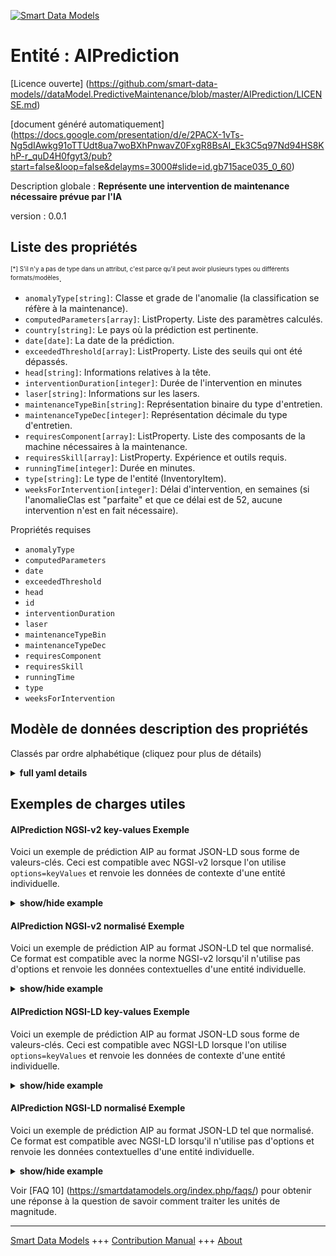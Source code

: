 <!-- 10-Header -->  
[![Smart Data Models](https://smartdatamodels.org/wp-content/uploads/2022/01/SmartDataModels_logo.png "Logo")](https://smartdatamodels.org)  
Entité : AIPrediction  
=====================<!-- /10-Header -->  
<!-- 15-License -->  
[Licence ouverte] (https://github.com/smart-data-models//dataModel.PredictiveMaintenance/blob/master/AIPrediction/LICENSE.md)  
[document généré automatiquement] (https://docs.google.com/presentation/d/e/2PACX-1vTs-Ng5dIAwkg91oTTUdt8ua7woBXhPnwavZ0FxgR8BsAI_Ek3C5q97Nd94HS8KhP-r_quD4H0fgyt3/pub?start=false&loop=false&delayms=3000#slide=id.gb715ace035_0_60)  
<!-- /15-License -->  
<!-- 20-Description -->  
Description globale : **Représente une intervention de maintenance nécessaire prévue par l'IA**  
version : 0.0.1  
<!-- /20-Description -->  
<!-- 30-PropertiesList -->  

## Liste des propriétés  

<sup><sub>[*] S'il n'y a pas de type dans un attribut, c'est parce qu'il peut avoir plusieurs types ou différents formats/modèles</sub></sup>.  
- `anomalyType[string]`: Classe et grade de l'anomalie (la classification se réfère à la maintenance).  - `computedParameters[array]`: ListProperty. Liste des paramètres calculés.  - `country[string]`: Le pays où la prédiction est pertinente.  - `date[date]`: La date de la prédiction.  - `exceededThreshold[array]`: ListProperty. Liste des seuils qui ont été dépassés.  - `head[string]`: Informations relatives à la tête.  - `interventionDuration[integer]`: Durée de l'intervention en minutes  - `laser[string]`: Informations sur les lasers.  - `maintenanceTypeBin[string]`: Représentation binaire du type d'entretien.  - `maintenanceTypeDec[integer]`: Représentation décimale du type d'entretien.  - `requiresComponent[array]`: ListProperty. Liste des composants de la machine nécessaires à la maintenance.  - `requiresSkill[array]`: ListProperty. Expérience et outils requis.  - `runningTime[integer]`: Durée en minutes.  - `type[string]`: Le type de l'entité (InventoryItem).  - `weeksForIntervention[integer]`: Délai d'intervention, en semaines (si l'anomalieClas est "parfaite" et que ce délai est de 52, aucune intervention n'est en fait nécessaire).  <!-- /30-PropertiesList -->  
<!-- 35-RequiredProperties -->  
Propriétés requises  
- `anomalyType`  - `computedParameters`  - `date`  - `exceededThreshold`  - `head`  - `id`  - `interventionDuration`  - `laser`  - `maintenanceTypeBin`  - `maintenanceTypeDec`  - `requiresComponent`  - `requiresSkill`  - `runningTime`  - `type`  - `weeksForIntervention`  <!-- /35-RequiredProperties -->  
<!-- 40-NotesYaml -->  
<!-- /40-NotesYaml -->  
<!-- 50-DataModelHeader -->  
## Modèle de données description des propriétés  
Classés par ordre alphabétique (cliquez pour plus de détails)  
<!-- /50-DataModelHeader -->  
<!-- 60-ModelYaml -->  
<details><summary><strong>full yaml details</strong></summary>    
```yaml  
AIPrediction:    
  description: Represent an AI forecasted needed maintenance intervention    
  properties:    
    anomalyType:    
      description: Class and Grade of anomaly (Classification referred to the maintenance).    
      type: string    
      x-ngsi:    
        type: Property    
    computedParameters:    
      description: ListProperty. List of computed parameters.    
      items:    
        description: The computed parameter with its value.    
        properties:    
          name:    
            description: The parameter's name.    
            type: string    
            x-ngsi:    
              type: Property    
          value:    
            description: The value of the parameter.    
            type: number    
            x-ngsi:    
              type: Property    
        type: object    
        x-ngsi:    
          type: Property    
      type: array    
    country:    
      description: The country where the prediction is relevant.    
      type: string    
      x-ngsi:    
        type: Property    
    date:    
      description: The date of the prediction.    
      format: date    
      type: string    
      x-ngsi:    
        type: Property    
    exceededThreshold:    
      description: ListProperty. List of thresholds that have been exceeded.    
      items:    
        description: The parameter whose threshold has been exceeded.    
        type: string    
        x-ngsi:    
          type: Property    
      type: array    
    head:    
      description: Head-related information.    
      type: string    
      x-ngsi:    
        type: Property    
    interventionDuration:    
      description: Duration of the intervention in minutes    
      type: integer    
      x-ngsi:    
        type: Property    
    laser:    
      description: Laser-related information.    
      type: string    
      x-ngsi:    
        type: Property    
    maintenanceTypeBin:    
      description: Binary representation of the maintenance type.    
      type: string    
      x-ngsi:    
        type: Property    
    maintenanceTypeDec:    
      description: Decimal representation of the maintenance type.    
      type: integer    
      x-ngsi:    
        type: Property    
    requiresComponent:    
      description: ListProperty. List of machine components required for the maintenance.    
      items:    
        description: Required machine components.    
        format: uri    
        type: string    
        x-ngsi:    
          type: Relationship    
      type: array    
    requiresSkill:    
      description: ListProperty. Experience and tools required.    
      items:    
        description: Technical skill description.    
        format: uri    
        type: string    
        x-ngsi:    
          type: Relationship    
      type: array    
    runningTime:    
      description: Running time in minutes.    
      type: integer    
      x-ngsi:    
        type: Property    
    type:    
      description: The type of the entity (InventoryItem).    
      type: string    
      x-ngsi:    
        type: Property    
    weeksForIntervention:    
      description: Deadline for intervention, in weeks (if anomalyClas is 'Perfect' and this is 52, no intervention is actually required).    
      type: integer    
      x-ngsi:    
        type: Property    
  required:    
    - id    
    - type    
    - date    
    - laser    
    - head    
    - runningTime    
    - computedParameters    
    - anomalyType    
    - weeksForIntervention    
    - exceededThreshold    
    - maintenanceTypeBin    
    - maintenanceTypeDec    
    - requiresSkill    
    - requiresComponent    
    - interventionDuration    
  type: object    
  x-derived-from: ''    
  x-disclaimer: Redistribution and use in source and binary forms, with or without modification, are permitted  provided that the license conditions are met. Copyleft (c) 2025 Contributors to Smart Data Models Program    
  x-license-url: https://github.com/smart-data-models/dataModel.PredictiveMaintenance/blob/master/AIPrediction/LICENSE.md    
  x-model-schema: https://smart-data-models.github.io/dataModel.PredictiveMaintenance/AIPrediction/schema.json    
  x-model-tags: maintenance    
  x-version: 0.0.1    
```  
</details>    
<!-- /60-ModelYaml -->  
<!-- 70-MiddleNotes -->  
<!-- /70-MiddleNotes -->  
<!-- 80-Examples -->  
## Exemples de charges utiles  
#### AIPrediction NGSI-v2 key-values Exemple  
Voici un exemple de prédiction AIP au format JSON-LD sous forme de valeurs-clés. Ceci est compatible avec NGSI-v2 lorsque l'on utilise `options=keyValues` et renvoie les données de contexte d'une entité individuelle.  
<details><summary><strong>show/hide example</strong></summary>    
```json  
{  
    "id": "https://smart-data-models.github.io/dataModel.PredictiveMaintenance/AIPrediction/aiPrediction01",  
    "type": "AIPrediction",  
    "country": "Italy",  
    "date": "25/12/2025",  
    "laser": "YLS6000",  
    "head": "T5-Precitec",  
    "runningTime": 1411,  
    "computedParameters": [  
        {  
            "name": "param00",  
            "value": 0.0  
        },  
        {  
            "name": "param01",  
            "value": 0.0  
        },  
        {  
            "name": "param02",  
            "value": 0.0  
        },  
        {  
            "name": "param03",  
            "value": 0.0  
        },  
        {  
            "name": "param04",  
            "value": 0.0  
        },  
        {  
            "name": "param05",  
            "value": 0.0  
        },  
        {  
            "name": "param06",  
            "value": 0.0  
        },  
        {  
            "name": "param07",  
            "value": 1.0  
        },  
        {  
            "name": "param08",  
            "value": 0.0  
        },  
        {  
            "name": "param09",  
            "value": 1.0  
        },  
        {  
            "name": "param10",  
            "value": 1.0  
        },  
        {  
            "name": "param11",  
            "value": 0.0  
        },  
        {  
            "name": "param12",  
            "value": 1.0  
        },  
        {  
            "name": "param13",  
            "value": 0.0  
        }  
    ],  
    "anomalyType": "Near To Fail",  
    "weeksForIntervention": 1,  
    "exceededThreshold": [  
        "Param07",  
        "Param09",  
        "Param10",  
        "Param_12"  
    ],  
    "maintenanceTypeBin": "1011",  
    "maintenanceTypeDec": 11,  
    "requiresSkill": [  
        "MaintenanceSkill:maintenanceSkill01"  
    ],  
    "requiresComponent": [  
        "MachineComponent:machineComponent01"  
    ],  
    "interventionDuration": 19  
}  
```  
</details>  
#### AIPrediction NGSI-v2 normalisé Exemple  
Voici un exemple de prédiction AIP au format JSON-LD tel que normalisé. Ce format est compatible avec la norme NGSI-v2 lorsqu'il n'utilise pas d'options et renvoie les données contextuelles d'une entité individuelle.  
<details><summary><strong>show/hide example</strong></summary>    
```json  
{  
    "id": "urn:ngsi-ld:dataModel.PredictiveMaintenance:AIPrediction:aiPrediction01",  
    "type": "AIPrediction",  
    "country": {  
        "type": "Property",  
        "value": "Italy"  
    },  
    "date": {  
        "type": "Property",  
        "value": "2025-12-25"  
    },  
    "laser": {  
        "type": "Property",  
        "value": "YLS6000"  
    },  
    "head": {  
        "type": "Property",  
        "value": "T5-Precitec"  
    },  
    "runningTime": {  
        "type": "Property",  
        "value": 1411  
    },  
    "computedParameters": {  
        "type": "ListProperty",  
        "value": [  
            {  
                "name": {  
                    "type": "Property",  
                    "value": "param00"  
                },  
                "value": {  
                    "type": "Property",  
                    "value": 0.0  
                }  
            },  
            {  
                "name": {  
                    "type": "Property",  
                    "value": "param01"  
                },  
                "value": {  
                    "type": "Property",  
                    "value": 0.0  
                }  
            },  
            {  
                "name": {  
                    "type": "Property",  
                    "value": "param02"  
                },  
                "value": {  
                    "type": "Property",  
                    "value": 0.0  
                }  
            },  
            {  
                "name": {  
                    "type": "Property",  
                    "value": "param03"  
                },  
                "value": {  
                    "type": "Property",  
                    "value": 0.0  
                }  
            },  
            {  
                "name": {  
                    "type": "Property",  
                    "value": "param04"  
                },  
                "value": {  
                    "type": "Property",  
                    "value": 0.0  
                }  
            },  
            {  
                "name": {  
                    "type": "Property",  
                    "value": "param05"  
                },  
                "value": {  
                    "type": "Property",  
                    "value": 0.0  
                }  
            },  
            {  
                "name": {  
                    "type": "Property",  
                    "value": "param06"  
                },  
                "value": {  
                    "type": "Property",  
                    "value": 0.0  
                }  
            },  
            {  
                "name": {  
                    "type": "Property",  
                    "value": "param07"  
                },  
                "value": {  
                    "type": "Property",  
                    "value": 1.0  
                }  
            },  
            {  
                "name": {  
                    "type": "Property",  
                    "value": "param08"  
                },  
                "value": {  
                    "type": "Property",  
                    "value": 0.0  
                }  
            },  
            {  
                "name": {  
                    "type": "Property",  
                    "value": "param09"  
                },  
                "value": {  
                    "type": "Property",  
                    "value": 1.0  
                }  
            },  
            {  
                "name": {  
                    "type": "Property",  
                    "value": "param10"  
                },  
                "value": {  
                    "type": "Property",  
                    "value": 1.0  
                }  
            },  
            {  
                "name": {  
                    "type": "Property",  
                    "value": "param11"  
                },  
                "value": {  
                    "type": "Property",  
                    "value": 0.0  
                }  
            },  
            {  
                "name": {  
                    "type": "Property",  
                    "value": "param12"  
                },  
                "value": {  
                    "type": "Property",  
                    "value": 1.0  
                }  
            },  
            {  
                "name": {  
                    "type": "Property",  
                    "value": "param13"  
                },  
                "value": {  
                    "type": "Property",  
                    "value": 0.0  
                }  
            }  
        ]  
    },  
    "anomalyType": {  
        "type": "Property",  
        "value": "Near To Fail"  
    },  
    "weeksForIntervention": {  
        "type": "Property",  
        "value": 1  
    },  
    "exceededThreshold": {  
        "type": "ListProperty",  
        "value": [  
            "param07",  
            "param09",  
            "param10",  
            "param12"  
        ]  
    },  
    "maintenanceTypeBin": {  
        "type": "Property",  
        "value": "1011"  
    },  
    "maintenanceTypeDec": {  
        "type": "Property",  
        "value": 11  
    },  
    "requiresSkill": {  
        "type": "ListProperty",  
        "value": [  
            {  
                "type": "Relationship",  
                "id": "MaintenanceSkill:maintenanceSkill01"  
            }  
        ]  
    },  
    "requiresComponent": {  
        "type": "ListProperty",  
        "value": [  
            {  
                "type": "Relationship",  
                "id": "MaintenanceComponent:maintenanceComponent01"  
            }  
        ]  
    },  
    "interventionDuration": {  
        "type": "Property",  
        "value": 19  
    }  
}  
```  
</details>  
#### AIPrediction NGSI-LD key-values Exemple  
Voici un exemple de prédiction AIP au format JSON-LD sous forme de valeurs-clés. Ceci est compatible avec NGSI-LD lorsque l'on utilise `options=keyValues` et renvoie les données de contexte d'une entité individuelle.  
<details><summary><strong>show/hide example</strong></summary>    
```json  
{  
    "@context": [  
        "https://smartdatamodels.org/context.jsonld"  
    ],  
    "id": "https://smart-data-models.github.io/dataModel.PredictiveMaintenance/AIPrediction/aiPrediction01",  
    "type": "AIPrediction",  
    "country": "Italy",  
    "date": "2025-12-25",  
    "laser": "YLS6000",  
    "head": "T5-Precitec",  
    "runningTime": 1411,  
    "computedParameters": [  
        {  
            "name": "param00",  
            "value": 0.0  
        },  
        {  
            "name": "param01",  
            "value": 0.0  
        },  
        {  
            "name": "param02",  
            "value": 0.0  
        },  
        {  
            "name": "param03",  
            "value": 0.0  
        },  
        {  
            "name": "param04",  
            "value": 0.0  
        },  
        {  
            "name": "param05",  
            "value": 0.0  
        },  
        {  
            "name": "param06",  
            "value": 0.0  
        },  
        {  
            "name": "param07",  
            "value": 1.0  
        },  
        {  
            "name": "param08",  
            "value": 0.0  
        },  
        {  
            "name": "param09",  
            "value": 1.0  
        },  
        {  
            "name": "param10",  
            "value": 1.0  
        },  
        {  
            "name": "param11",  
            "value": 0.0  
        },  
        {  
            "name": "param12",  
            "value": 1.0  
        },  
        {  
            "name": "param13",  
            "value": 0.0  
        }  
    ],  
    "anomalyType": "Near To Fail",  
    "weeksForIntervention": 1,  
    "exceededThreshold": [  
        "Param07",  
        "Param09",  
        "Param10",  
        "Param_12"  
    ],  
    "maintenanceTypeBin": "1011",  
    "maintenanceTypeDec": 11,  
    "requiresSkill": [  
        "MaintenanceSkill:maintenanceSkill01"  
    ],  
    "requiresComponent": [  
        "MachineComponent:machineComponent01"  
    ],  
    "interventionDuration": 19  
}  
```  
</details>  
#### AIPrediction NGSI-LD normalisé Exemple  
Voici un exemple de prédiction AIP au format JSON-LD tel que normalisé. Ce format est compatible avec NGSI-LD lorsqu'il n'utilise pas d'options et renvoie les données contextuelles d'une entité individuelle.  
<details><summary><strong>show/hide example</strong></summary>    
```json  
{  
    "@context": [  
        "https://smartdatamodels.org/context.jsonld"  
    ],  
    "id": "https://smart-data-models.github.io/dataModel.PredictiveMaintenance/AIPrediction/aiPrediction01",  
    "type": "AIPrediction",  
    "country": {  
        "type": "Property",  
        "value": "Italy"  
    },  
    "date": {  
        "type": "Property",  
        "value": "2025-12-25"  
    },  
    "laser": {  
        "type": "Property",  
        "value": "YLS6000"  
    },  
    "head": {  
        "type": "Property",  
        "value": "T5-Precitec"  
    },  
    "runningTime": {  
        "type": "Property",  
        "value": 1411  
    },  
    "computedParameters": {  
        "type": "ListProperty",  
        "value": [  
            {  
                "name": {  
                    "type": "Property",  
                    "value": "param00"  
                },  
                "value": {  
                    "type": "Property",  
                    "value": 0.0  
                }  
            },  
            {  
                "name": {  
                    "type": "Property",  
                    "value": "param01"  
                },  
                "value": {  
                    "type": "Property",  
                    "value": 0.0  
                }  
            },  
            {  
                "name": {  
                    "type": "Property",  
                    "value": "param02"  
                },  
                "value": {  
                    "type": "Property",  
                    "value": 0.0  
                }  
            },  
            {  
                "name": {  
                    "type": "Property",  
                    "value": "param03"  
                },  
                "value": {  
                    "type": "Property",  
                    "value": 0.0  
                }  
            },  
            {  
                "name": {  
                    "type": "Property",  
                    "value": "param04"  
                },  
                "value": {  
                    "type": "Property",  
                    "value": 0.0  
                }  
            },  
            {  
                "name": {  
                    "type": "Property",  
                    "value": "param05"  
                },  
                "value": {  
                    "type": "Property",  
                    "value": 0.0  
                }  
            },  
            {  
                "name": {  
                    "type": "Property",  
                    "value": "param06"  
                },  
                "value": {  
                    "type": "Property",  
                    "value": 0.0  
                }  
            },  
            {  
                "name": {  
                    "type": "Property",  
                    "value": "param07"  
                },  
                "value": {  
                    "type": "Property",  
                    "value": 1.0  
                }  
            },  
            {  
                "name": {  
                    "type": "Property",  
                    "value": "param08"  
                },  
                "value": {  
                    "type": "Property",  
                    "value": 0.0  
                }  
            },  
            {  
                "name": {  
                    "type": "Property",  
                    "value": "param09"  
                },  
                "value": {  
                    "type": "Property",  
                    "value": 1.0  
                }  
            },  
            {  
                "name": {  
                    "type": "Property",  
                    "value": "param10"  
                },  
                "value": {  
                    "type": "Property",  
                    "value": 1.0  
                }  
            },  
            {  
                "name": {  
                    "type": "Property",  
                    "value": "param11"  
                },  
                "value": {  
                    "type": "Property",  
                    "value": 0.0  
                }  
            },  
            {  
                "name": {  
                    "type": "Property",  
                    "value": "param12"  
                },  
                "value": {  
                    "type": "Property",  
                    "value": 1.0  
                }  
            },  
            {  
                "name": {  
                    "type": "Property",  
                    "value": "param13"  
                },  
                "value": {  
                    "type": "Property",  
                    "value": 0.0  
                }  
            }  
        ]  
    },  
    "anomalyType": {  
        "type": "Property",  
        "value": "Near To Fail"  
    },  
    "weeksForIntervention": {  
        "type": "Property",  
        "value": 1  
    },  
    "exceededThreshold": {  
        "type": "Property",  
        "value": [  
            "Param07",  
            "Param09",  
            "Param10",  
            "Param_12"  
        ]  
    },  
    "maintenanceTypeBin": {  
        "type": "Property",  
        "value": "1011"  
    },  
    "maintenanceTypeDec": {  
        "type": "Property",  
        "value": 11  
    },  
    "requiresSkill": {  
        "type": "ListProperty",  
        "value": [  
            {  
                "type": "Relationship",  
                "id": "MaintenanceSkill:maintenanceSkill01"  
            }  
        ]  
    },  
    "requiresComponent": {  
        "type": "ListProperty",  
        "value": [  
            {  
                "type": "Relationship",  
                "id": "MachineComponent:machineComponent01"  
            }  
        ]  
    },  
    "interventionDuration": {  
        "type": "Property",  
        "value": 19  
    }  
}  
```  
</details><!-- /80-Examples -->  
<!-- 90-FooterNotes -->  
<!-- /90-FooterNotes -->  
<!-- 95-Units -->  
Voir [FAQ 10] (https://smartdatamodels.org/index.php/faqs/) pour obtenir une réponse à la question de savoir comment traiter les unités de magnitude.  
<!-- /95-Units -->  
<!-- 97-LastFooter -->  
---  
[Smart Data Models](https://smartdatamodels.org) +++ [Contribution Manual](https://bit.ly/contribution_manual) +++ [About](https://bit.ly/Introduction_SDM)<!-- /97-LastFooter -->  

